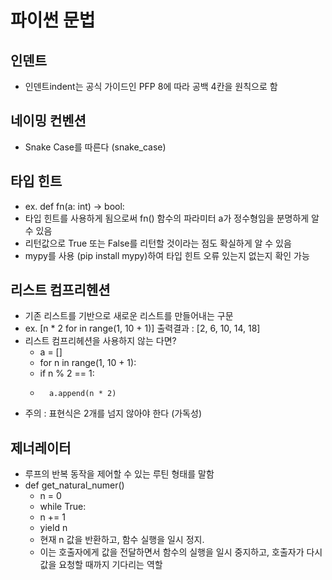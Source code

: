 # 파이썬 문법

## 인덴트
* 인덴트indent는 공식 가이드인 PFP 8에 따라 공백 4칸을 원칙으로 함

## 네이밍 컨벤션
* Snake Case를 따른다 (snake_case)

## 타입 힌트
* ex. def fn(a: int) -> bool:
* 타입 힌트를 사용하게 됨으로써 fn() 함수의 파라미터 a가 정수형임을 분명하게 알 수 있음
* 리턴값으로 True 또는 False를 리턴할 것이라는 점도 확실하게 알 수 있음
* mypy를 사용 (pip install mypy)하여 타입 힌트 오류 있는지 없는지 확인 가능

## 리스트 컴프리헨션
* 기존 리스트를 기반으로 새로운 리스트를 만들어내는 구문
* ex. [n * 2 for in range(1, 10 + 1)] 출력결과 : [2, 6, 10, 14, 18]
* 리스트 컴프리헤션을 사용하지 않는 다면?
    * a = []
    * for n in range(1, 10 + 1):
    *   if n % 2 == 1:
    *       a.append(n * 2)
* 주의 : 표현식은 2개를 넘지 않아야 한다 (가독성)

## 제너레이터
* 루프의 반복 동작을 제어할 수 있는 루틴 형태를 말함
* def get_natural_numer()
    * n = 0
    * while True:
    * n += 1
    * yield n 
    * 현재 n 값을 반환하고, 함수 실행을 일시 정지. 
    * 이는 호출자에게 값을 전달하면서 함수의 실행을 일시 중지하고, 호출자가 다시 값을 요청할 때까지 기다리는 역할

